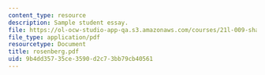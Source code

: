 ```yaml
---
content_type: resource
description: Sample student essay.
file: https://ol-ocw-studio-app-qa.s3.amazonaws.com/courses/21l-009-shakespeare-spring-2004/9b4dd35735ce3590d2c73bb79cb40561_rosenberg.pdf
file_type: application/pdf
resourcetype: Document
title: rosenberg.pdf
uid: 9b4dd357-35ce-3590-d2c7-3bb79cb40561
---
```

